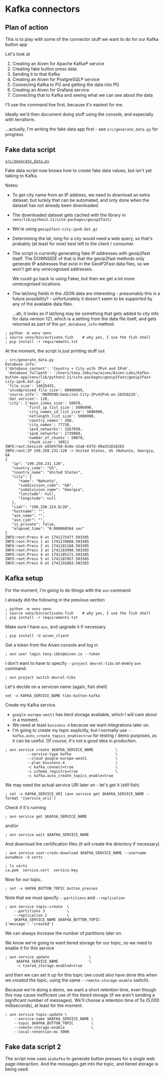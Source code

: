 # Kafka connectors

## Plan of action

This is to play with some of the connector stuff we want to do for our Kafka
button app

Let's look at

1. Creating an Aiven for Apache Kafka® service
2. Creating fake button press data
3. Sending it to that Kafka
4. Creating an Aiven for PostgreSQL® service
5. Connecting Kafka to PG and getting the data into PG
6. Creating an Aiven for Grafana service
7. Connecting that to Kafka and seeing what we can see about the data

I'll use the command line first, because it's easiest for me.

Ideally we'd then document doing stuff using the console, and especially with terraform.

...actually, I'm writing the fake data app first - see `src/generate_data.py`
for progress

## Fake data script

[`src/generate_data.py`](src/generate_data.py)

Fake data script now knows how to create fake data values, but isn't yet
talking to Kafka.

Notes:
* To get city name from an IP address, we need to download an extra dataset,
  but luckily that can be automated, and only done when the dataset has not
  already been downloaded.
* The downloaded dataset gets cached with the library in `venv/lib/python3.11/site-packages/geoip2fast/`
* We're using `geoip2fast-city-ipv6.dat.gz`
* Determining the lat, long for a city would need a web query, so that's
  probably (at least for now) best left to the client / consumer.
* The script is currently generating fake IP addresses with geoip2fast itself.
  The DOWNSIDE of that is that the geoip2fast methods only generate IP
  addresses that exist in the GeoIP2Fast data files, so we won't get any
  unrecognised addresses.
 
  We could go back to using Faker, but then we get a lot more unrecognised locations.

* The lat/long fields in the JSON data are interesting - presumably this is a
  future possibility? - unfortunately it doesn't seem to be supported by any
  of the available data files.
  
  ...ah, it looks as if lat/long may be something that gets added to city info
  for data version 121, which is a setting from the data file itself, and gets
  returned as part of the `get_database_info` method.

```
; python -m venv venv
; source venv/bin/activate.fish    # why yes, I use the fish shell
; pip install -r requirements.txt
```

At the moment, the script is just printing stuff out
```
; src/generate_data.py
Database info:
{'database_content': 'Country + City with IPv4 and IPv6',
 'database_fullpath': '/Users/tony.ibbs/sw/aiven/Aiven-Labs/kafka-button-app/venv/lib/python3.11/site-packages/geoip2fast/geoip2fast-city-ipv6.dat.gz',
 'file_size': 14635455,
 'uncompressed_file_size': 80909989,
 'source_info': 'MAXMIND:GeoLite2-City-IPv4IPv6-en-20250228',
 'dat_version': 120,
 'city': {'main_index_size': 50070,
          'first_ip_list_size': 5006990,
          'city_names_id_list_size': 5006990,
          'netlength_list_size': 5006990,
          'country_names': 268,
          'city_names': 77730,
          'ipv4_networks': 3267030,
          'ipv6_networks': 1739960,
          'number_of_chunks': 50070,
          'chunk_size': 100}}
INFO:root:Session e0569750-8c8e-42a8-83fd-d9ad310162b5
INFO:root:IP 199.250.231.120 -> United States, US (Nahunta, Georgia, GA
{
   "ip": "199.250.231.120",
   "country_code": "US",
   "country_name": "United States",
   "city": {
      "name": "Nahunta",
      "subdivision_code": "GA",
      "subdivision_name": "Georgia",
      "latitude": null,
      "longitude": null
   },
   "cidr": "199.250.224.0/20",
   "hostname": "",
   "asn_name": "",
   "asn_cidr": "",
   "is_private": false,
   "elapsed_time": "0.000060584 sec"
}
INFO:root:Press 0 at 1741175477.503385
INFO:root:Press 1 at 1741178088.503385
INFO:root:Press 2 at 1741181168.503385
INFO:root:Press 3 at 1741183990.503385
INFO:root:Press 4 at 1741185172.503385
INFO:root:Press 5 at 1741187857.503385
INFO:root:Press 6 at 1741191683.503385
```

## Kafka setup

For the moment, I'm going to do things with the `avn` command

I already did the following in the previous section

```
; python -m venv venv
; source venv/bin/activate.fish    # why yes, I use the fish shell
; pip install -r requirements.txt
```

Make sure I have `avn`, and upgrade it if necessary
```
; pip install -U aiven_client
```

Get a token from the Aiven console and log in
```
; avn user login tony.ibbs@aiven.io --token
```

I don't want to have to specify `--project devrel-tibs` on every `avn` command:
```
; avn project switch devrel-tibs
```

Let's decide on a servicen name (again, fish shell)
```
set -x KAFKA_SERVICE_NAME tibs-button-kafka
```

Create my Kafka service.
* `google-europe-west1` has tierd storage available, which I will care about
  in a moment.
* We need at least `business-4` because we want integrations later on.
* I'm going to create my topic explicitly, but I normally use
  `--kafka.auto_create_topics_enable=true` for testing / demo purposes, as it
  can be useful. Of course, it's not a good idea in production.

```
; avn service create $KAFKA_SERVICE_NAME          \
          --service-type kafka                    \
          --cloud google-europe-west1             \
          --plan business-4                       \
          -c kafka_connect=true                   \
          -c schema_registry=true                 \
          -c kafka.auto_create_topics_enable=true
```

We may need the actual service URI later on - let's get it (still fish)
```
; set -x KAFKA_SERVICE_URI (avn service get $KAFKA_SERVICE_NAME --format '{service_uri}')
```

Check if it's running
```
; avn service get $KAFKA_SERVICE_NAME
```

and/or
```
; avn service wait $KAFKA_SERVICE_NAME
```

And download the certification files (it will create the directory if necessary)
```
; avn service user-creds-download $KAFKA_SERVICE_NAME --username avnadmin -d certs
```

```
; ls certs
ca.pem  service.cert  service.key
```

Now for our topic.
```
; set -x KAFKA_BUTTON_TOPIC button_presses
```

Note that we must specify `--partitions` and `--replication`
```
; avn service topic-create  \
    --partitions 3          \
    --replication 2         \
    $KAFKA_SERVICE_NAME $KAFKA_BUTTON_TOPIC
{'message': 'created'}
```

We can always increase the number of partitions later on.

We know we're going to want tiered storage for our topic, so we need to enable
it for this service
```
; avn service update                  \
     $KAFKA_SERVICE_NAME              \
     -c tiered_storage.enabled=true
```

and then we can set it up for this topic (we could also have done this when we
*created* the topic, using the same `--remote-storage-enable` switch).

Because we're doing a demo, we want a short retention time, even though this
may cause inefficient use of the tiered storage (if we aren't sending a
significant number of messages). We'll choose a retention time of 5s (5,000 milliseconds), at
least for the moment.
```
; avn service topic-update \
    --service-name $KAFKA_SERVICE_NAME \
    --topic $KAFKA_BUTTON_TOPIC        \
    --remote-storage-enable            \
    --local-retention-ms 5000
```


## Fake data script 2

The script now uses `aiokafka` to generate button presses for a single web
page interaction. And the messages get into the topic, and tiered storage is
being used.
